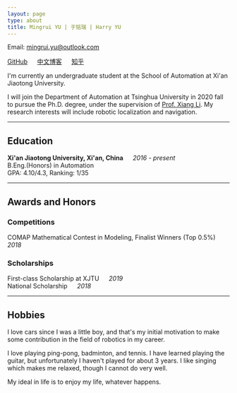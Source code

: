 ```yaml
---
layout: page
type: about
title: Mingrui YU | 于铭瑞 | Harry YU
---
```


Email: [mingrui.yu@outlook.com](mailto:mingrui.yu@outlook.com)  


[GitHub](https://github.com/Mingrui-Yu)
&emsp; [中文博客](https://www.cnblogs.com/MingruiYu/)
&emsp; [知乎](https://www.zhihu.com/people/yu-ming-rui-34/activities)

I'm currently an undergraduate student at the School of Automation at Xi'an Jiaotong University. 

I will join the Department of Automation at Tsinghua University in 2020 fall to pursue the Ph.D. degree, under the supervision of [Prof. Xiang Li](https://sites.google.com/view/homepageoflixiang/home). My research interests will include robotic localization and navigation. 

***
## Education

**Xi'an Jiaotong University, Xi'an, China**  &emsp;  *2016 - present*  
B.Eng.(Honors) in Automation  
GPA: 4.10/4.3, Ranking: 1/35

***
## Awards and Honors

### Competitions
COMAP Mathematical Contest in Modeling, Finalist Winners (Top 0.5%) &emsp; *2018* 

### Scholarships
First-class Scholarship at XJTU &emsp; *2019*  
National Scholarship &emsp; *2018*

***
## Hobbies

I love cars since I was a little boy, and that's my initial motivation to make some contribution in the field of robotics in my career.

I love playing ping-pong, badminton, and tennis. I have learned playing the guitar, but unfortunately I haven't played for about 3 years. I like singing which makes me relaxed, though I cannot do very well.

My ideal in life is to enjoy my life, whatever happens.
